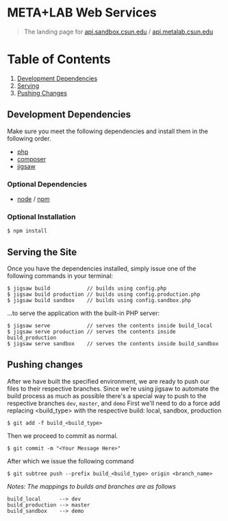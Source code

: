 # META+LAB Web Services

> The landing page for [api.sandbox.csun.edu](api.sandbox.csun.edu) / [api.metalab.csun.edu](api.metalab.csun.edu)

# Table of Contents
1. [Development Dependencies](#development-dependencies)
2. [Serving](#serving-the-site)
3. [Pushing Changes](#pushing-changes)

## Development Dependencies

Make sure you meet the following dependencies and install them in the following order. 

- [php](https://secure.php.net)
- [composer](https://www.getcomposer.org)
- [jigsaw](http://jigsaw.tighten.co/)

### Optional Dependencies
- [node](https://nodejs.org/en/) / [npm](https://www.npmjs.com/)

### Optional Installation

```$ npm install```

## Serving the Site

Once you have the dependencies installed, simply issue one of the following commands in your terminal:

```
$ jigsaw build            // builds using config.php
$ jigsaw build production // builds using config.production.php
$ jigsaw build sandbox    // builds using config.sandbox.php
```

...to serve the application with the built-in PHP server:

```
$ jigsaw serve            // serves the contents inside build_local
$ jigsaw serve production // serves the contents inside build_production
$ jigsaw serve sandbox    // serves the contents inside build_sandbox
```

## Pushing changes

After we have built the specified environment, we are ready to push our files to their respective branches.
Since we're using jigsaw to automate the build process as much as possible there's a special way to push to the respective branches ```dev```, ```master```, and ```demo```
First we'll need to do a force add replacing <build_type> with the respective build: local, sandbox, production

```
$ git add -f build_<build_type>
```

Then we proceed to commit as normal.

```
$ git commit -m "<Your Message Here>"
```

After which we issue the following command

```
$ git subtree push --prefix build_<build_type> origin <branch_name>
```

*Notes:* _The mappings to builds and branches are as follows_

```
build_local      --> dev
build_production --> master
build_sandbox    --> demo
```